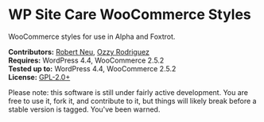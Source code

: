 # WP Site Care WooCommerce Styles

WooCommerce styles for use in Alpha and Foxtrot.

__Contributors:__ [Robert Neu](https://github.com/robneu), [Ozzy Rodriguez](https://github.com/ozzyrod)  
__Requires:__ WordPress 4.4, WooCommerce 2.5.2  
__Tested up to:__ WordPress 4.4, WooCommerce 2.5.2  
__License:__ [GPL-2.0+](http://www.gnu.org/licenses/gpl-2.0.html)  

Please note: this software is still under fairly active development. You are free to use it, fork it, and contribute to it, but things will likely break before a stable version is tagged. You've been warned.

